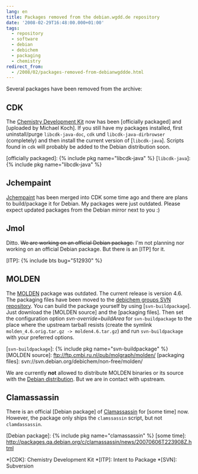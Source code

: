 ```yaml
---
lang: en
title: Packages removed from the debian.wgdd.de repository
date: '2008-02-29T16:48:00.000+01:00'
tags:
  - repository
  - software
  - debian
  - debichem
  - packaging
  - chemistry
redirect_from:
  - /2008/02/packages-removed-from-debianwgddde.html
---
```


Several packages have been removed from the archive:

## CDK

The [Chemistry Development Kit] now has been [officially packaged] and
[uploaded by Michael Koch]. If you still have my packages installed, first
uninstall/purge `libcdk-java-doc`, `cdk` und `libcdk-java-dirbrowser`
(completely) and then install the current version of [`libcdk-java`]. Scripts
found in `cdk` will probably be added to the Debian distribution soon.

[Chemistry Development Kit]: http://cdk.sourceforge.net/
[officially packaged]: {% include pkg name="libcdk-java" %}
[`libcdk-java`]: {% include pkg name="libcdk-java" %}

## Jchempaint

[Jchempaint] has been merged into CDK some time ago and there are plans to
build/package it for Debian. My packages were just outdated. Please expect
updated packages from the Debian mirror next to you :)

[Jchempaint]: http://jchempaint.sourceforge.net/

## Jmol

Ditto. ~~We are working on an official Debian package.~~ I'm not planning nor
working on an official Debian package. But there is an [ITP] for it.

[Jmol]: http://jmol.sourceforge.net/
[ITP]: {% include bts bug="512930" %}

## MOLDEN

The [MOLDEN] package was outdated. The current release is version 4.6. The
packaging files have been moved to the [debichem groups SVN repository]. You
can build the package yourself by using [`svn-buildpackage`]. Just download the
[MOLDEN source] and the [packaging files]. Then set the configuration option
<var>svn-override=buildArea</var> for `svn-buildpackage` to the place where the
upstream tarball resists (create the symlink <code>molden_4.6.orig.tar.gz -&gt;
molden4.6.tar.gz</code>) and run `svn-buildpackage` with your preferred
options.

[MOLDEN]: http://www.cmbi.ru.nl/molden/molden.html
[debichem groups SVN repository]: http://svn.debian.org/wsvn/debichem/non-free/molden/
[`svn-buildpackage`]: {% include pkg name="svn-buildpackage" %}
[MOLDEN source]: ftp://ftp.cmbi.ru.nl/pub/molgraph/molden/
[packaging files]: svn://svn.debian.org/debichem/non-free/molden/

We are currently **not** allowed to distribute MOLDEN binaries or its source
with the [Debian distribution]. But we are in contact with upstream.

[Debian distribution]: https://www.debian.org

## Clamassassin

There is an official [Debian package] of [Clamassassin] for [some time] now.
However, the package only ships the `clamssassin` script, but not
`clamdassassin`.

[Clamassassin]: http://jameslick.com/clamassassin/
[Debian package]: {% include pkg name="clamassassin" %}
[some time]: http://packages.qa.debian.org/c/clamassassin/news/20070606T223908Z.html

*[CDK]: Chemistry Development Kit
*[ITP]: Intent to Package
*[SVN]: Subversion

<!-- vim: set tw=79 ts=2 sw=2 ai si et: -->
